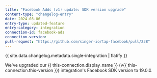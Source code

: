 ```yaml
---
title: "Facebook Adds (v1) update: SDK version upgrade"
content-type: "changelog-entry"
date: 2024-03-06
entry-type: updated-feature
entry-category: integration
connection-id: facebook-ads
connection-version: 
pull-request: "https://github.com/singer-io/tap-facebook/pull/238"
---
```

{{ site.data.changelog.metadata.single-integration | flatify }}

We've upgraded our {{ this-connection.display_name }} (v{{ this-connection.this-version }}) integration's Facebook SDK version to 19.0.0.